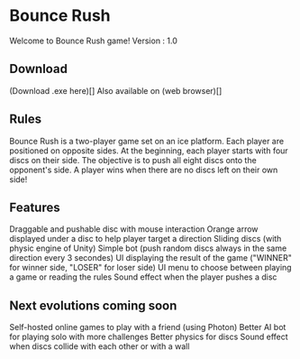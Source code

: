 # Bounce Rush
Welcome to Bounce Rush game!
Version : 1.0

## Download
(Download .exe here)[]
Also available on (web browser)[]

## Rules
Bounce Rush is a two-player game set on an ice platform.
Each player are positioned on opposite sides.
At the beginning, each player starts with four discs on their side.
The objective is to push all eight discs onto the opponent's side.
A player wins when there are no discs left on their own side!

## Features
Draggable and pushable disc with mouse interaction
Orange arrow displayed under a disc to help player target a direction
Sliding discs (with physic engine of Unity)
Simple bot (push random discs always in the same direction every 3 secondes)
UI displaying the result of the game ("WINNER" for winner side, "LOSER" for loser side)
UI menu to choose between playing a game or reading the rules
Sound effect when the player pushes a disc

## Next evolutions coming soon
Self-hosted online games to play with a friend (using Photon)
Better AI bot for playing solo with more challenges
Better physics for discs
Sound effect when discs collide with each other or with a wall